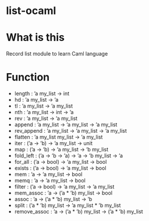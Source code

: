 list-ocaml
==========

What is this
============
Record list module to learn Caml language

Function
=======

* length : ’a my_list -> int
* hd : ’a my_list -> ’a
* tl : ’a my_list -> ’a my_list
* nth : ’a my_list -> int -> ’a
* rev : ’a my_list -> ’a my_list
* append : ’a my_list -> ’a my_list -> ’a my_list
* rev_append : ’a my_list -> ’a my_list -> ’a my_list
* flatten : ’a my_list my_list -> ’a my_list
* iter : (’a -> ’b) -> ’a my_list -> unit
* map : (’a -> ’b) -> ’a my_list -> ’b my_list
* fold_left : (’a -> ’b -> ’a) -> ’a -> ’b my_list -> ’a
* for_all : (’a -> bool) -> ’a my_list -> bool
* exists : (’a -> bool) -> ’a my_list -> bool
* mem : ’a -> ’a my_list -> bool
* memq : ’a -> ’a my_list -> bool
* filter : (’a -> bool) -> ’a my_list -> ’a my_list
* mem_assoc : ’a -> (’a * ’b) my_list -> bool
* assoc : ’a -> (’a * ’b) my_list -> ’b
* split : (’a * ’b) my_list -> ’a my_list * ’b my_list
* remove_assoc : ’a -> (’a * ’b) my_list -> (’a * ’b) my_list
